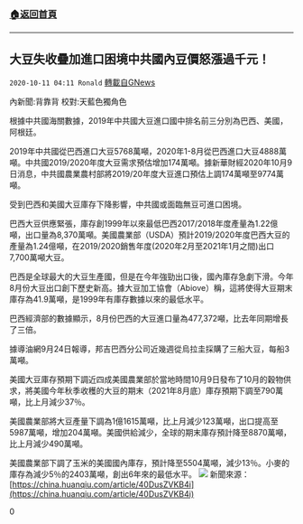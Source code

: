 ###  [:house:返回首頁](https://github.com/ourhimalayas/txt)
---

## 大豆失收疊加進口困境中共國內豆價怒漲過千元！
`2020-10-11 04:11 Ronald` [轉載自GNews](https://gnews.org/zh-hant/417136/)

內新聞:背靠背     校對:天藍色獨角色

根據中共國海關數據，2019年中共國大豆進口國中排名前三分別為巴西、美國，阿根廷。

2019年中共國從巴西進口大豆5768萬噸，2020年1-8月從巴西進口大豆4888萬噸。中共國2019/2020年度大豆需求預估增加174萬噸。據新華財經2020年10月9日消息，中共國農業農村部將2019/20年度大豆進口預估上調174萬噸至9774萬噸。

受到巴西和美國大豆庫存下降影響，中共國或面臨無豆可進口困境。

巴西大豆供應緊張，庫存創1999年以來最低巴西2017/2018年度產量為1.22億噸，出口量為8,370萬噸。美國農業部（USDA）預計2019/2020年度巴西大豆的產量為1.24億噸，在2019/2020銷售年度(2020年2月至2021年1月之間)出口7,700萬噸大豆。

巴西是全球最大的大豆生產國，但是在今年強勁出口後，國內庫存急劇下滑。今年8月份大豆出口創下歷史新高。據大豆加工協會（Abiove）稱，這將使得大豆期末庫存為41.9萬噸，是1999年有庫存數據以來的最低水平。

巴西經濟部的數據顯示，8月份巴西的大豆進口量為477,372噸，比去年同期增長了三倍。

據導油網9月24日報導，邦吉巴西分公司近幾週從烏拉圭採購了三船大豆，每船3萬噸。

美國大豆庫存預期下調近四成美國農業部於當地時間10月9日發布了10月的穀物供求，將美國今年秋季收穫的大豆的期末（2021年8月底）庫存預期下調至790萬噸，比上月減少37％。

美國農業部將大豆產量下調為1億1615萬噸，比上月減少123萬噸，出口提高至5987萬噸，增加204萬噸。美國供給減少，全球的期末庫存預計降至8870萬噸，比上月減少490萬噸。

美國農業部下調了玉米的美國國內庫存，預計降至5504萬噸，減少13％。小麥的庫存為減少5％的2403萬噸，創出6年來的最低水平。
![]()![](https://s3.amazonaws.com/gnews-media-offload/wp-content/uploads/2020/10/11032500/1-71.png)
新聞來源： [https://china.huanqiu.com/article/40DusZVKB4i](https://china.huanqiu.com/article/40DusZVKB4i)

0
